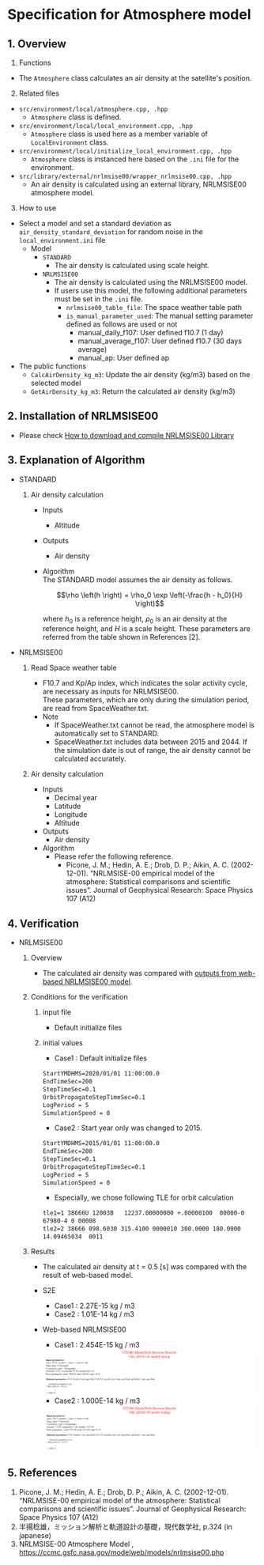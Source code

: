 # Specification for Atmosphere model

## 1.  Overview
1. Functions 
  + The `Atmosphere` class calculates an air density at the satellite's position.

2. Related files
  + `src/environment/local/atmosphere.cpp, .hpp`
    + `Atmosphere` class is defined.
  + `src/environment/local/local_environment.cpp, .hpp`
    + `Atmosphere` class is used here as a member variable of `LocalEnvironment` class.
  + `src/environment/local/initialize_local_environment.cpp, .hpp`
    + `Atmosphere` class is instanced here based on the `.ini` file for the environment.
  + `src/library/external/nrlmsise00/wrapper_nrlmsise00.cpp, .hpp`
    + An air density is calculated using an external library, NRLMSISE00 atmosphere model.

3. How to use
  + Select a model and set a standard deviation as `air_density_standard_deviation` for random noise in the `local_environment.ini` file
    + Model
      + `STANDARD`
        + The air density is calculated using scale height.
      + `NRLMSISE00`
        + The air density is calculated using the NRLMSISE00 model.
        + If users use this model, the following additional parameters must be set in the `.ini` file.
          + `nrlmsise00_table_file`: The space weather table path
          + `is_manual_parameter_used`: The manual setting parameter defined as follows are used or not
            + manual_daily_f107: User defined f10.7 (1 day)
            + manual_average_f107: User defined f10.7 (30 days average)
            + manual_ap: User defined ap
  + The public functions
    + `CalcAirDensity_kg_m3`: Update the air density (kg/m3) based on the selected model
    + `GetAirDensity_kg_m3`: Return the calculated air density (kg/m3)

## 2. Installation of NRLMSISE00
+ Please check [How to download and compile NRLMSISE00 Library](./General/HowToDownloadNRLMSISE00library.md)


## 3. Explanation of Algorithm
+ STANDARD
  1. Air density calculation
     + Inputs
       + Altitude
     + Outputs
       + Air density
    
     + Algorithm  
       The STANDARD model assumes the air density as follows.
  
       ```math
       \rho \left(h \right) = \rho_0 \exp \left(-\frac{h - h_0}{H} \right)
       ```
       where $h_0$ is a reference height, $\rho_0$ is an air density at the reference height, and $H$ is a scale height. These parameters are referred from the table shown in References [2].

+ NRLMSISE00
  1. Read Space weather table
     + F10.7 and Kp/Ap index, which indicates the solar activity cycle, are necessary as inputs for NRLMSISE00.  
     These parameters, which are only during the simulation period, are read from SpaceWeather.txt.
     + Note
       + If SpaceWeather.txt cannot be read, the atmosphere model is automatically set to STANDARD.
       + SpaceWeather.txt includes data between 2015 and 2044. If the simulation date is out of range, the air density cannot be calculated accurately.

  2. Air density calculation
     + Inputs
       + Decimal year
       + Latitude
       + Longitude
       + Altitude
     + Outputs
       + Air density
     + Algorithm
       + Please refer the following reference.
         + Picone, J. M.; Hedin, A. E.; Drob, D. P.; Aikin, A. C. (2002-12-01). “NRLMSISE-00 empirical model of the atmosphere: Statistical comparisons and scientific issues”. Journal of Geophysical Research: Space Physics 107 (A12)


## 4. Verification
+ NRLMSISE00
  1. Overview
     + The calculated air density was compared with [outputs from web-based NRLMSISE00 model](https://ccmc.gsfc.nasa.gov/modelweb/models/nrlmsise00.php).
  
  2. Conditions for the verification
     1. input file 
        + Default initialize files
   
     2. initial values
        + Case1 : Default initialize files
        ```
        StartYMDHMS=2020/01/01 11:00:00.0
        EndTimeSec=200
        StepTimeSec=0.1
        OrbitPropagateStepTimeSec=0.1
        LogPeriod = 5
        SimulationSpeed = 0
        ```
        + Case2 : Start year only was changed to 2015.
        ```
        StartYMDHMS=2015/01/01 11:00:00.0
        EndTimeSec=200
        StepTimeSec=0.1
        OrbitPropagateStepTimeSec=0.1
        LogPeriod = 5
        SimulationSpeed = 0
        ```
        + Especially, we chose following TLE for orbit calculation
        ```
        tle1=1 38666U 12003B   12237.00000000 +.00000100  00000-0  67980-4 0 00008
        tle2=2 38666 098.6030 315.4100 0000010 300.0000 180.0000 14.09465034  0011
        ```
  
  3. Results
     + The calculated air density at t = 0.5 [s] was compared with the result of web-based model.
     + S2E
       + Case1 : 2.27E-15 kg / m3
       + Case2 : 1.01E-14 kg / m3
     + Web-based NRLMSISE00
       + Case1 : 2.454E-15 kg / m3  
       <img src="./figs/Result_NRLMSISE00_Web_2020.png"/>
      
       + Case2 : 1.000E-14 kg / m3  
       <img src="./figs/Result_NRLMSISE00_Web_2015.png"/>


## 5. References
1. Picone, J. M.; Hedin, A. E.; Drob, D. P.; Aikin, A. C. (2002-12-01). “NRLMSISE-00 empirical model of the atmosphere: Statistical comparisons and scientific issues”. Journal of Geophysical Research: Space Physics 107 (A12)
2. 半揚稔雄，ミッション解析と軌道設計の基礎，現代数学社, p.324 (in japanese)
3. NRLMSISE-00 Atmosphere Model
, https://ccmc.gsfc.nasa.gov/modelweb/models/nrlmsise00.php
